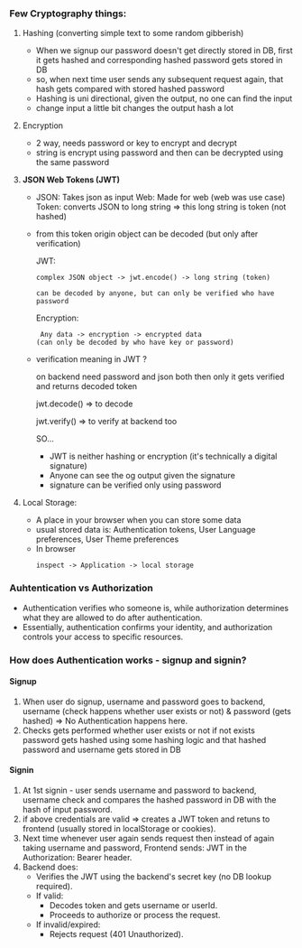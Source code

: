 ### Few Cryptography things:

1. Hashing (converting simple text to some random gibberish)
   
    - When we signup our password doesn't get directly stored in DB, first it gets hashed and corresponding hashed password gets stored in DB
    - so, when next time user sends any subsequent request again, that hash gets compared with stored hashed password
    - Hashing is uni directional, given the output, no one can find the input
    - change input a little bit changes the output hash a lot

2. Encryption
    - 2 way, needs password or key to encrypt and decrypt
    - string is encrypt using password and then can be decrypted using the same password


3. **JSON Web Tokens (JWT)**

    - JSON: Takes json as input
      Web:  Made for web (web was use case)
      Token: converts JSON to long string => this long string is token (not hashed)

    - from this token origin object can be decoded (but only after verification)

      JWT:

      ```
      complex JSON object -> jwt.encode() -> long string (token)
       
      can be decoded by anyone, but can only be verified who have password
      ```

      Encryption:
      ```
       Any data -> encryption -> encrypted data
      (can only be decoded by who have key or password)
       ```

    - verification meaning in JWT ?
  
      on backend need password and json both then only it gets verified and returns decoded token

      jwt.decode() => to decode

      jwt.verify() => to verify at backend too

      SO...
       - JWT is neither hashing or encryption (it's technically a digital signature)
       - Anyone can see the og output given the signature
       - signature can be verified only using password

4. Local Storage:

     - A place in your browser when you can store some data
     - usual stored data is: Authentication tokens, User Language preferences, User Theme preferences
     - In browser
          ```
          inspect -> Application -> local storage
          ````
          
### Auhtentication vs Authorization
- Authentication verifies who someone is, while authorization determines what they are allowed to do after authentication.
- Essentially, authentication confirms your identity, and authorization controls your access to specific resources. 

### How does Authentication works - signup and signin?
#### Signup
1. When user do signup, username and password goes to backend, username (check happens whether user exists or not) & password (gets hashed) => No Authentication happens here.
2. Checks gets performed whether user exists or not if not exists password gets hashed using some hashing logic and that hashed password and username gets stored in DB
#### Signin
1. At 1st signin - user sends username and password to backend, username check and compares the hashed password in DB with the hash of input password.
2. if above credentials are valid => creates a JWT token and retuns to frontend (usually stored in localStorage or cookies).
3. Next time whenever user again sends request then instead of again taking username and password, Frontend sends: JWT in the Authorization: Bearer <token> header.
4. Backend does:
   - Verifies the JWT using the backend's secret key (no DB lookup required).
	- If valid:
	   - Decodes token and gets username or userId.
	   - Proceeds to authorize or process the request.
	- If invalid/expired:
	   - Rejects request (401 Unauthorized).

